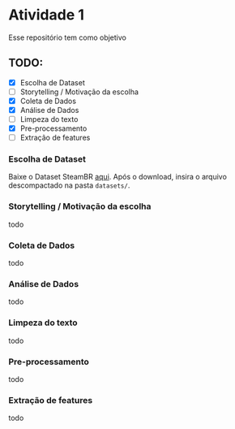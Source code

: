 # Atividade 1

Esse repositório tem como objetivo 

## TODO:

- [X] Escolha de Dataset
- [ ] Storytelling / Motivação da escolha
- [X] Coleta de Dados
- [X] Análise de Dados
- [ ] Limpeza do texto
- [X] Pre-processamento
- [ ] Extração de features

###  Escolha de Dataset

Baixe o Dataset SteamBR [aqui](https://github.com/germanojorge/SteamBR/raw/main/steambrcorpus.zip?download=).
Após o download, insira o arquivo descompactado na pasta `datasets/`.

###  Storytelling / Motivação da escolha

todo

###  Coleta de Dados

todo

###  Análise de Dados

todo

###  Limpeza do texto

todo

###  Pre-processamento

todo

###  Extração de features

todo
